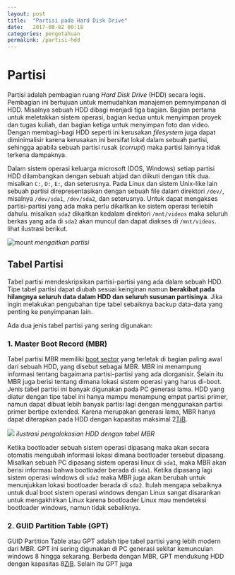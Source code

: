```yaml
---
layout: post
title:  "Partisi pada Hard Disk Drive"
date:   2017-08-02 00:18
categories: pengetahuan
permalink: /partisi-hdd
---
```


# Partisi
Partisi adalah pembagian ruang *Hard Disk Drive* (HDD) secara logis. Pembagian ini bertujuan untuk memudahkan manajemen pemnyimpanan di HDD. Misalnya sebuah HDD dibagi menjadi tiga bagian. Bagian pertama untuk meletakkan sistem operasi, bagian kedua untuk menyimpan proyek dan tugas kuliah, dan bagian ketiga untuk menyimpan foto dan video. Dengan membagi-bagi HDD seperti ini kerusakan *filesystem* juga dapat diminimalisir karena kerusakan ini bersifat lokal dalam sebuah partisi, sehingga apabila sebuah partisi rusak (*corrupt*) maka partisi lainnya tidak terkena dampaknya.

Dalam sistem operasi keluarga microsoft (DOS, Windows) setiap partisi HDD dilambangkan dengan sebuah abjad dan diikuti dengan titik dua. misalkan `C:`, `D:`, `E:`, dan seterusnya. Pada Linux dan sistem Unix-like lain sebuah partisi direpresentasikan dengan sebuah file dalam direktori `/dev/`, misalnya `/dev/sda1`, `/dev/sda2`, dan seterusnya. Untuk dapat mengakses partisi-partisi yang ada maka perlu dikaitkan ke sistem operasi terlebih dahulu. misalkan `sda2` dikaitkan kedalam direktori `/mnt/videos` maka seluruh berkas yang ada di `sda2` akan muncul dan dapat diakses di `/mnt/videos`. lihat ilustrasi berikut.

![mount]({{site.url}}/images/post/fs_mount.png)
*mengaitkan partisi*



## Tabel Partisi
Tabel partisi mendeskripsikan partisi-partisi yang ada dalam sebuah HDD. Tipe tabel partisi dapat diubah sesuai keinginan namun **berakibat pada hilangnya seluruh data dalam HDD dan seluruh susunan partisinya**. Jika ingin melakukan pengubahan tipe tabel sebaiknya backup data-data yang penting ke penyimpanan lain.

Ada dua jenis tabel partisi yang sering digunakan:

### 1. Master Boot Record (MBR)

Tabel partisi MBR memiliki [boot sector](https://en.wikipedia.org/wiki/Master_boot_record) yang terletak di bagian paling awal dari sebuah HDD, yang disebut sebagai MBR. MBR ini menampung informasi tentang bagaimana partisi-partisi yang ada diorganisir. Selain itu MBR juga berisi tentang dimana lokasi sistem operasi yang harus di-boot. Jenis tabel partisi ini banyak digunakan pada PC generasi lama. HDD yang diatur dengan tipe tabel ini hanya mampu menampung empat partisi primer, namun dapat dibuat lebih banyak partisi lagi dengan menggunakan partisi primer bertipe extended. Karena merupakan generasi lama, MBR hanya dapat diterapkan pada HDD dengan kapasitas maksimal 2[TiB](https://en.wikipedia.org/wiki/Tebibyte).

![]({{site.url}}/images/post/pembagian_partisi_mbr.png)
*ilustrasi pengalokasian HDD dengan tabel MBR*

Ketika bootloader sebuah sistem operasi dipasang maka akan secara otomatis mengubah informasi lokasi dimana bootloader tersebut dipasang. Misalkan sebuah PC dipasang sistem operasi linux di `sda1`, maka MBR akan berisi informasi bahwa bootloader berada di `sda1`. Ketika dipasang lagi sistem operasi windows di `sda2` maka MBR juga akan berubah untuk menunjukkan lokasi bootloader berada di `sda2`. Itulah mengapa sebaiknya untuk dual boot sistem operasi windows dengan Linux sangat disarankan untuk mengakhirkan Linux karena bootloader Linux mau mendeteksi bootloader windows, namun tidak sebaliknya.

### 2. GUID Partition Table (GPT)

GUID Partition Table atau GPT adalah tipe tabel partisi yang lebih modern dari MBR. GPT ini sering digunakan di PC generasi sekitar kemunculan windows 8 hingga sekarang. Berbeda dengan MBR, GPT mendukung HDD dengan kapasitas 8[ZiB](https://en.wikipedia.org/wiki/Zebibyte). Selain itu GPT juga
